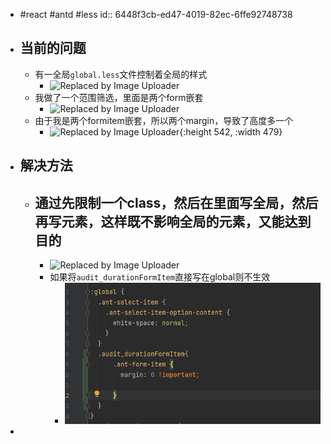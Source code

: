 - #react #antd #less
  id:: 6448f3cb-ed47-4019-82ec-6ffe92748738
- ## 当前的问题
	- 有一全局`global.less`文件控制着全局的样式
		- ![Replaced by Image Uploader](https://s2.loli.net/2023/04/26/kVcrxF8dEhHsPtn.png)
	- 我做了一个范围筛选，里面是两个form嵌套
		- ![Replaced by Image Uploader](https://s2.loli.net/2023/04/26/o7lFwiJNQqcvuIe.png)
	- 由于我是两个formitem嵌套，所以两个margin，导致了高度多一个
		- ![Replaced by Image Uploader](https://s2.loli.net/2023/04/26/RjaQFlTroXCmgqh.png){:height 542, :width 479}
- ## 解决方法
	- 通过先限制一个class，然后在里面写全局，然后再写元素，这样既不影响全局的元素，又能达到目的
		-
		- ![Replaced by Image Uploader](https://s2.loli.net/2023/04/26/tE4yqQdrLM6wZOc.png)
		- 如果将`audit_durationFormItem`直接写在global则不生效
			- ![image.png](../assets/image_1682503162152_0.png)
-